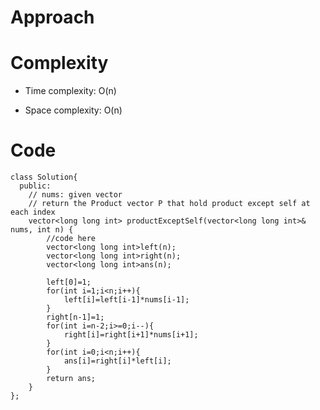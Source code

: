 # Approach
<!-- Describe your approach to solving the problem. -->

# Complexity
- Time complexity: O(n)
<!-- Add your time complexity here, e.g. $$O(n)$$ -->

- Space complexity: O(n)
<!-- Add your space complexity here, e.g. $$O(n)$$ -->

# Code
```
class Solution{
  public:
    // nums: given vector
    // return the Product vector P that hold product except self at each index
    vector<long long int> productExceptSelf(vector<long long int>& nums, int n) {
        //code here        
        vector<long long int>left(n);
        vector<long long int>right(n);
        vector<long long int>ans(n);

        left[0]=1;
        for(int i=1;i<n;i++){
            left[i]=left[i-1]*nums[i-1];
        }
        right[n-1]=1;
        for(int i=n-2;i>=0;i--){
            right[i]=right[i+1]*nums[i+1];
        }
        for(int i=0;i<n;i++){
            ans[i]=right[i]*left[i];
        }
        return ans;
    }
};
```
